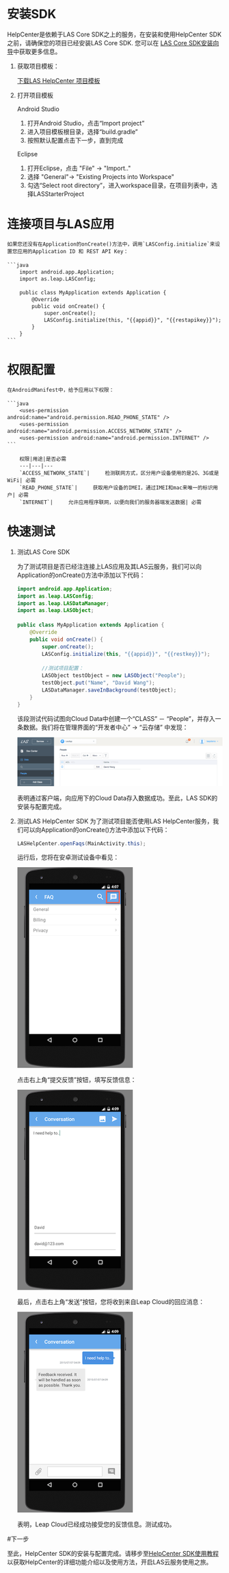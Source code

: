 #	安装SDK

HelpCenter是依赖于LAS Core SDK之上的服务，在安装和使用HelpCenter SDK之前，请确保您的项目已经安装LAS Core SDK. 您可以在 [LAS Core SDK安装向导](LC_DOCS_LINK_PLACEHOLDER_SDK_QUICKSTART_ANDROID)中获取更多信息。

1.	获取项目模板：

	<a class="download-sdk" href="...">下载LAS HelpCenter 项目模板</a>
	
2.	打开项目模板
	
	Android Studio 
	
	1. 	打开Android Studio，点击“Import project”
	2. 	进入项目模板根目录，选择“build.gradle”
	3. 	按照默认配置点击下一步，直到完成 
	
	Eclipse
		
	1.	打开Eclipse，点击 "File" -> "Import.." 
	2. 	选择 "General"-> "Existing Projects into Workspace"
	3. 	勾选“Select root directory”，进入workspace目录，在项目列表中，选择LASStarterProject

#	连接项目与LAS应用
	
	如果您还没有在Application的onCreate()方法中，调用`LASConfig.initialize`来设置您应用的Application ID 和 REST API Key：
	
	```java
		import android.app.Application;
		import as.leap.LASConfig;
	
		public class MyApplication extends Application {
			@Override
			public void onCreate() {
				super.onCreate();
				LASConfig.initialize(this, "{{appid}}", "{{restapikey}}");
			}
		}
	```
	
#	权限配置

	在AndroidManifest中，给予应用以下权限：
		
	```java
		<uses-permission android:name="android.permission.READ_PHONE_STATE" />
		<uses-permission android:name="android.permission.ACCESS_NETWORK_STATE" />
		<uses-permission android:name="android.permission.INTERNET" />
	```
		
		权限|用途|是否必需
		---|---|---
		`ACCESS_NETWORK_STATE`|		检测联网方式，区分用户设备使用的是2G、3G或是WiFi| 必需
		`READ_PHONE_STATE`| 	获取用户设备的IMEI，通过IMEI和mac来唯一的标识用户| 必需
		`INTERNET`| 	允许应用程序联网，以便向我们的服务器端发送数据| 必需
	
#	快速测试

1. 测试LAS Core SDK

	为了测试项目是否已经注连接上LAS应用及其LAS云服务，我们可以向Application的onCreate()方法中添加以下代码：
	
	```java
	import android.app.Application;
	import as.leap.LASConfig;
	import as.leap.LASDataManager;
	import as.leap.LASObject;
	
	public class MyApplication extends Application {
		@Override
		public void onCreate() {
			super.onCreate();
			LASConfig.initialize(this, "{{appid}}", "{{restkey}}");
			
			//测试项目配置：
			LASObject testObject = new LASObject("People");
			testObject.put("Name", "David Wang");
			LASDataManager.saveInBackground(testObject);
		}
	}
	```
	
	该段测试代码试图向Cloud Data中创建一个“CLASS” － “People”，并存入一条数据。我们将在管理界面的“开发者中心” -> “云存储” 中发现：
	
	![imgSDKQSTestAddObj](../../../images/imgSDKQSTestAddObj.png)
	
	表明通过客户端，向应用下的Cloud Data存入数据成功。至此，LAS SDK的安装与配置完成。

2. 测试LAS HelpCenter SDK
	为了测试项目能否使用LAS HelpCenter服务，我们可以向Application的onCreate()方法中添加以下代码：
	
	```java
	LASHelpCenter.openFaqs(MainActivity.this);
	```
	
	运行后，您将在安卓测试设备中看见：
	
	![imgSupportHome](../../../images/imgSupportHome.png)
	
	点击右上角“提交反馈”按钮，填写反馈信息：
	
	![imgSupportAddMsg](../../../images/imgSupportAddMsg.png)
	
	最后，点击右上角“发送”按钮，您将收到来自Leap Cloud的回应消息：
	
	![imgSupportConversation](../../../images/imgSupportConversation.png)
	
	表明，Leap Cloud已经成功接受您的反馈信息。测试成功。

#下一步

至此，HelpCenter SDK的安装与配置完成。请移步至[HelpCenter SDK使用教程](LC_DOCS_GUIDE_LINK_PLACEHOLDER_ANDROID#SUPPORT_ZH)以获取HelpCenter的详细功能介绍以及使用方法，开启LAS云服务使用之旅。